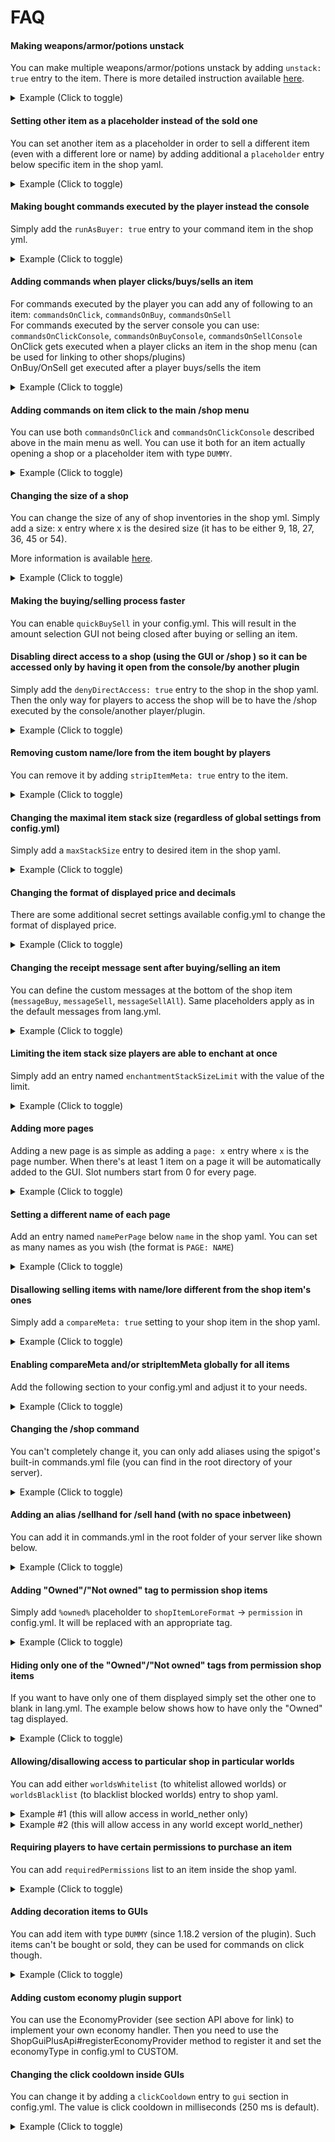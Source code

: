 # FAQ

#### Making weapons/armor/potions unstack
You can make multiple weapons/armor/potions unstack by adding `unstack: true` entry to the item. There is more
 detailed instruction available [here](shopgui/stack-size).

<details>
 <summary>Example (Click to toggle)</summary>
 
```yaml
    2:
      type: item
      item:
        material: DIAMOND_PICKAXE
        quantity: 5
      buyPrice: 1000
      sellPrice: 500
      slot: 1
      unstack: true
```
</details>


#### Setting other item as a placeholder instead of the sold one
You can set another item as a placeholder in order to sell a different item (even with a different lore or name) by
 adding additional a `placeholder` entry below specific item in the shop yaml.
<details>
 <summary>Example (Click to toggle)</summary>
 
```yaml
    2:
      type: item
      item:
        material: DIAMOND_PICKAXE
        quantity: 5
      placeholder:
        material: SPONGE
        name: "Surprise!"
        quantity: 1
```
</details>


#### Making bought commands executed by the player instead the console
Simply add the `runAsBuyer: true` entry to your command item in the shop yml.
<details>
 <summary>Example (Click to toggle)</summary>
 
```yaml
    1:
      type: command
      item:
        material: WOOL
        quantity: 32
        damage: 0
      commands:
        - "say Hello, %PLAYER%!"
      runAsBuyer: true
      buyPrice: 500
      slot: 0
```
</details>  


#### Adding commands when player clicks/buys/sells an item
For commands executed by the player you can add any of following to an item: `commandsOnClick`, `commandsOnBuy`, `commandsOnSell`<br />
For commands executed by the server console you can use: `commandsOnClickConsole`, `commandsOnBuyConsole`, `commandsOnSellConsole`<br />
OnClick gets executed when a player clicks an item in the shop menu (can be used for linking to other shops/plugins)<br />
OnBuy/OnSell get executed after a player buys/sells the item<br />
<details>
 <summary>Example (Click to toggle)</summary>
 
```yaml
  items:
    1:
      type: dummy
      item:
        material: GRASS
        quantity: 64
      slot: 10
      commandsOnClick:
      - shop wood
    2:
      type: item
      item:
        material: DIRT
        quantity: 64
      buyPrice: 30
      sellPrice: 3
      slot: 11
      commandsOnBuy:
      - shop
      commandsOnSell:
      - shop
      commandsOnSellConsole:
      - say Hey, %PLAYER%!
```
</details>


#### Adding commands on item click to the main /shop menu
You can use both `commandsOnClick` and `commandsOnClickConsole` described above in the main menu as well. You can use it both for an item actually opening a shop or a placeholder item with type `DUMMY`.
<details>
 <summary>Example (Click to toggle)</summary>
 
```yaml
shopMenuItems:
  # Has to be unique, value doesn't matter
  1:
    item:
      material: SADDLE
      quantity: 1
      name: "&3&lMiscellanous"
    shop: "miscellanous"
    slot: 31
    commandsOnClick:
      - say Example!
  2:
    item:
      material: STONE
      quantity: 1
      name: "&3&lTest"
    type: DUMMY
    slot: 32
    commandsOnClickConsole:
      - say Example console command!
```
</details>


#### Changing the size of a shop
You can change the size of any of shop inventories in the shop yml. Simply add a size: x entry where x is the desired size (it has to be either 9, 18, 27, 36, 45 or 54).

More information is available [here](shopgui/shops-items-setup?id=changing-sizesbuttons-of-shops).
<details>
 <summary>Example (Click to toggle)</summary>
 
```yaml
mining:
  name: "&2Mining Shop (page %page%)"
  size: 18
  items:
    1:
      type: item
      item:
        material: STONE_PICKAXE
        quantity: 1
        name: "&8Crappy Pickaxe"
        enchantments:
          - EFFICIENCY:1
      buyPrice: 50
      sellPrice: 25
      slot: 0
    2:
      type: item
      item:
        material: DIAMOND_PICKAXE
        quantity: 5
      buyPrice: 1000
      sellPrice: 500
      slot: 1
      unstack: true
      page: 2
    3:
      type: item
      item:
        material: IRON_SPADE
        damage: 125
        quantity: 1
        enchantments:
          - EFFICIENCY:1
      buyPrice: 750
      sellPrice: 111.11
      slot: 2
```
</details>


#### Making the buying/selling process faster
You can enable `quickBuySell` in your config.yml. This will result in the amount selection GUI not being closed after buying or selling an item.


#### Disabling direct access to a shop (using the GUI or /shop <name>) so it can be accessed only by having it open from the console/by another plugin
Simply add the `denyDirectAccess: true` entry to the shop in the shop yaml. Then the only way for players to access the shop will be to have the /shop <player name> <shop name> executed by the console/another player/plugin.
<details>
 <summary>Example (Click to toggle)</summary>
 
```yaml
mining:
  name: "&2Mining Shop (page %page%)"
  #(Optional) Setting this to true will result in players being able to access the shop by having /shop <player name> <shop name> executed by the console/another player/plugin
  denyDirectAccess: true
  items:
    1:
      type: item
      item:
        material: STONE_PICKAXE
        quantity: 1
        name: "&8Crappy Pickaxe"
        enchantments:
          - EFFICIENCY:1
      buyPrice: 50
      sellPrice: 25
      slot: 0
    2:
      type: item
      item:
        material: DIAMOND_PICKAXE
        quantity: 5
      buyPrice: 1000
      sellPrice: 500
      slot: 1
      unstack: true
    3:
      type: item
      item:
        material: IRON_SPADE
        damage: 125
        quantity: 1
        enchantments:
          - EFFICIENCY:1
      buyPrice: 750
      sellPrice: 111.11
      slot: 2
```
</details>


#### Removing custom name/lore from the item bought by players
You can remove it by adding `stripItemMeta: true` entry to the item.
<details>
 <summary>Example (Click to toggle)</summary>
 
```yaml
    2:
      type: item
      item:
        material: DIAMOND_PICKAXE
        quantity: 5
        name: "&aPickaxe"
      buyPrice: 1000
      sellPrice: 500
      slot: 1
      stripItemMeta: true
```
</details>


#### Changing the maximal item stack size (regardless of global settings from config.yml)
Simply add a `maxStackSize` entry to desired item in the shop yaml.
<details>
 <summary>Example (Click to toggle)</summary>
 
```yaml
    2:
      type: item
      item:
        material: BUCKET
        quantity: 1
      buyPrice: 200
      sellPrice: 20
      slot: 1
      maxStackSize: 10
```
</details>


#### Changing the format of displayed price and decimals
There are some additional secret settings available config.yml to change the format of displayed price.
<details>
 <summary>Example (Click to toggle)</summary>
 
```yaml
numberFormat:
  minimumIntegerDigits: 1
  maximumIntegerDigits: 32
  minimumFractionDigits: 0
  maximumFractionDigits: 8
  hideFraction: true
```
</details>


#### Changing the receipt message sent after buying/selling an item
You can define the custom messages at the bottom of the shop item (`messageBuy`, `messageSell`, `messageSellAll`). Same placeholders apply as in the default messages from lang.yml.
<details>
 <summary>Example (Click to toggle)</summary>
 
```yaml
    1:
      type: item
      item:
        material: GRASS
        quantity: 64
      buyPrice: 50
      sellPrice: 5
      messageBuy: "You bought %amount% x %item% for $%price%."
      messageSell: "You sold %amount% x %item% for $%price%."
      messageSellAll: "You sold all %item% for $%price%."
      slot: 0
```
</details>

#### Limiting the item stack size players are able to enchant at once
Simply add an entry named `enchantmentStackSizeLimit` with the value of the limit.
<details>
 <summary>Example (Click to toggle)</summary>
 
```yaml
    1:
      type: enchantment
      enchantment: SHARPNESS
      enchantmentLevel: 1
      item:
        material: DIAMOND_SWORD
        quantity: 1
        enchantments:
         - SHARPNESS:1
      buyPrice: 50
      sellPrice: 5
      slot: 0
      enchantmentStackSizeLimit: 1
```
</details>


#### Adding more pages

Adding a new page is as simple as adding a `page: x` entry where `x` is the page number. When there's at least 1 item on a page it will be automatically added to the GUI. Slot numbers start from 0 for every page.
<details>
 <summary>Example (Click to toggle)</summary>
 
```yaml
    1:
      type: item
      item:
        material: DIAMOND_PICKAXE
        quantity: 5
      buyPrice: 1000
      sellPrice: 500
      slot: 1
      page: 2
```

</details>


#### Setting a different name of each page 
Add an entry named `namePerPage` below `name` in the shop yaml. You can set as many names as you wish (the format is `PAGE: NAME`)
<details>
 <summary>Example (Click to toggle)</summary>
 
```yaml
blocks:
  name: "&9&lBlocks (page %page%)"
  namePerPage:
    1: "&9&lRegular blocks"
    2: "&9&lNether blocks"
    3: "&9&lEnd blocks"
  items:
    1:
      type: item
      item:
        material: GRASS
        quantity: 64
      buyPrice: 50
      sellPrice: 5
```
</details>


#### Disallowing selling items with name/lore different from the shop item's ones
Simply add a `compareMeta: true` setting to your shop item in the shop yaml.

<details>
 <summary>Example (Click to toggle)</summary>
 
```yaml
    1:
      type: item
      item:
        material: GRASS
        quantity: 1
        lore:
          - "Test"
          - "Abc"
      buyPrice: 50
      sellPrice: 5
      compareMeta: true
      slot: 0
```
</details>


#### Enabling compareMeta and/or stripItemMeta globally for all items
Add the following section to your config.yml and adjust it to your needs.
<details>
 <summary>Example (Click to toggle)</summary>
 
```yaml
# Choose predefined settings for all items (will be overriden when set explicitly for an item in shops.yml)
defaultItemSettings:
 # Choose whether item meta (name, lore etc.) should be compared when players attempt to sell an item
  compareMeta: false
  # Choose whether item meta should be removed from an item when it's purchased by a player from the shop
  stripItemMeta: false
```
</details>


#### Changing the /shop command
You can't completely change it, you can only add aliases using the spigot's built-in commands.yml file (you can find in the root directory of your server).
<details>
 <summary>Example (Click to toggle)</summary>
 
```yaml
# This is the commands configuration file for Bukkit.
# For documentation on how to make use of this file, check out the Bukkit Wiki at
# http://wiki.bukkit.org/Commands.yml
#
# If you need help on this file, feel free to join us on irc or leave a message
# on the forums asking for advice.
#
# IRC: #spigot @ irc.spi.gt
#    (If this means nothing to you, just go to http://www.spigotmc.org/pages/irc/ )
# Forums: http://www.spigotmc.org/
# Bug tracker: http://www.spigotmc.org/go/bugs
 
command-block-overrides: []
aliases:
  market:
  - shop
```
</details>


#### Adding an alias /sellhand for /sell hand (with no space inbetween)
You can add it in commands.yml in the root folder of your server like shown below.
<details>
 <summary>Example (Click to toggle)</summary>
 
```yaml
aliases:
    sellhand:
   - "sell hand $1-"
```
</details>


#### Adding "Owned"/"Not owned" tag to permission shop items
Simply add `%owned%` placeholder to `shopItemLoreFormat` -> `permission` in config.yml. It will be replaced with an appropriate tag.
<details>
 <summary>Example (Click to toggle)</summary>
 
```yaml
#Format of item lores in shops, %buy% will be replaced with the buy price and %sell% with sell price
shopItemLoreFormat:
 #This lore will be applied to items
  item:
    - "&7Buy price: &c%buy%$"
    - "&7Sell price: &a%sell%$"
    - "&9Click with MMB to sell all"
  #This lore will be applied to items in the buy GUI (when enableBuyGUI is set to true)
  itemBuyGUI:
    - "&7Buy price: &c%buy%$"  
  #This lore will be applied to items in the sell GUI (when enableSellGUI is set to true)
  itemSellGUI:
    - "&7Sell price: &a%sell%$"
  #This lore will be applied to the sell all button in the sell GUI (when enableSellGUI and enableSellGUISellAll are set to true)
  itemSellGUISellAll:
    - "&7Sell all for: &a%sell%$"
  #This one to permissions
  permission:
    - "&7Buy price: &c%buy%$"
    - "%owned%"
  #And this one to enchantments
  enchantment:
    - "&7Buy price: &c%buy%$"
  #And the last one to commands
  command:
    - "&7Buy price: &c%buy%$"
```
</details>


#### Hiding only one of the "Owned"/"Not owned" tags from permission shop items
If you want to have only one of them displayed simply set the other one to blank in lang.yml. The example below shows how to have only the "Owned" tag displayed.
<details>
 <summary>Example (Click to toggle)</summary>
 
```yaml
SHOP:
  PERMISSION:
    ALREADYOWNED: '&4(Already owned)'
    NOTOWNED: ''
```
</details>


#### Allowing/disallowing access to particular shop in particular worlds
You can add either `worldsWhitelist` (to whitelist allowed worlds) or `worldsBlacklist` (to blacklist blocked worlds) entry to shop yaml.
<details>
 <summary>Example #1 (this will allow access in world_nether only)</summary>
 
```yaml
blocks:
  name: "&9&lBlocks (page %page%)"
  worldsWhitelist:
   - "world_nether"
```
</details>
<details>
   <summary>Example #2 (this will allow access in any world except world_nether)</summary>
   
```yaml
blocks:
  name: "&9&lBlocks (page %page%)"
  worldsBlacklist:
    - "world_nether"
```
</details>


#### Requiring players to have certain permissions to purchase an item
You can add `requiredPermissions` list to an item inside the shop yaml.
<details>
 <summary>Example (Click to toggle)</summary>
 
```yaml
    1:
      type: item
      item:
        material: GRASS
        quantity: 64
      buyPrice: 50
      sellPrice: 5
      slot: 10
      requiredPermissions:
        - "example.permission1"
        - "example.permission2"
```
</details>


#### Adding decoration items to GUIs
You can add item with type `DUMMY` (since 1.18.2 version of the plugin). Such items can't be bought or sold, they can be used for commands on click though.
<details>
 <summary>Example (Click to toggle)</summary>
 
```yaml
    1:
      type: dummy
      item:
        material: GRASS
        quantity: 64
      slot: 10
```
</details>


#### Adding custom economy plugin support
You can use the EconomyProvider (see section API above for link) to implement your own economy handler. Then you need to use the ShopGuiPlusApi#registerEconomyProvider method to register it and set the economyType in config.yml to CUSTOM.


#### Changing the click cooldown inside GUIs
You can change it by adding a `clickCooldown` entry to `gui` section in config.yml. The value is click cooldown in milliseconds (250 ms is default).
<details>
 <summary>Example (Click to toggle)</summary>
 
```yaml
gui:
  clickCooldown: 250
```
</details>